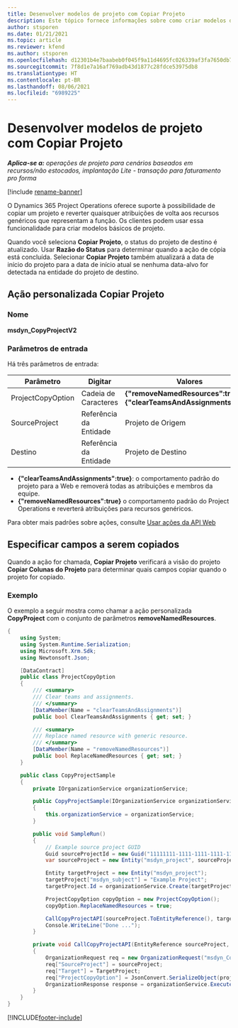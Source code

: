 ```yaml
---
title: Desenvolver modelos de projeto com Copiar Projeto
description: Este tópico fornece informações sobre como criar modelos de projeto usando a ação personalizada Copiar Projeto.
author: stsporen
ms.date: 01/21/2021
ms.topic: article
ms.reviewer: kfend
ms.author: stsporen
ms.openlocfilehash: d12301b4e7baabeb0f045f9a11d4695fc026339af3fa7650db7177c495c71e90
ms.sourcegitcommit: 7f8d1e7a16af769adb43d1877c28fdce53975db8
ms.translationtype: HT
ms.contentlocale: pt-BR
ms.lasthandoff: 08/06/2021
ms.locfileid: "6989225"
---
```

# <a name="develop-project-templates-with-copy-project"></a>Desenvolver modelos de projeto com Copiar Projeto

_**Aplica-se a:** operações de projeto para cenários baseados em recursos/não estocados, implantação Lite - transação para faturamento pro forma_

[!include [rename-banner](~/includes/cc-data-platform-banner.md)]

O Dynamics 365 Project Operations oferece suporte à possibilidade de copiar um projeto e reverter quaisquer atribuições de volta aos recursos genéricos que representam a função. Os clientes podem usar essa funcionalidade para criar modelos básicos de projeto.

Quando você seleciona **Copiar Projeto**, o status do projeto de destino é atualizado. Usar **Razão do Status** para determinar quando a ação de cópia está concluída. Selecionar **Copiar Projeto** também atualizará a data de início do projeto para a data de início atual se nenhuma data-alvo for detectada na entidade do projeto de destino.

## <a name="copy-project-custom-action"></a>Ação personalizada Copiar Projeto 

### <a name="name"></a>Nome 

**msdyn_CopyProjectV2**

### <a name="input-parameters"></a>Parâmetros de entrada
Há três parâmetros de entrada:

| Parâmetro          | Digitar   | Valores                                                   | 
|--------------------|--------|----------------------------------------------------------|
| ProjectCopyOption  | Cadeia de Caracteres | **{"removeNamedResources":true}** ou **{"clearTeamsAndAssignments":true}** |
| SourceProject      | Referência da Entidade | Projeto de Origem |
| Destino             | Referência da Entidade | Projeto de Destino |


- **{"clearTeamsAndAssignments":true}**: o comportamento padrão do projeto para a Web e removerá todas as atribuições e membros da equipe.
- **{"removeNamedResources":true}** o comportamento padrão do Project Operations e reverterá atribuições para recursos genéricos.

Para obter mais padrões sobre ações, consulte [Usar ações da API Web](/powerapps/developer/common-data-service/webapi/use-web-api-actions)

## <a name="specify-fields-to-copy"></a>Especificar campos a serem copiados 
Quando a ação for chamada, **Copiar Projeto** verificará a visão do projeto **Copiar Colunas do Projeto** para determinar quais campos copiar quando o projeto for copiado.


### <a name="example"></a>Exemplo
O exemplo a seguir mostra como chamar a ação personalizada **CopyProject** com o conjunto de parâmetros **removeNamedResources**.
```C#
{
    using System;
    using System.Runtime.Serialization;
    using Microsoft.Xrm.Sdk;
    using Newtonsoft.Json;

    [DataContract]
    public class ProjectCopyOption
    {
        /// <summary>
        /// Clear teams and assignments.
        /// </summary>
        [DataMember(Name = "clearTeamsAndAssignments")]
        public bool ClearTeamsAndAssignments { get; set; }

        /// <summary>
        /// Replace named resource with generic resource.
        /// </summary>
        [DataMember(Name = "removeNamedResources")]
        public bool ReplaceNamedResources { get; set; }
    }

    public class CopyProjectSample
    {
        private IOrganizationService organizationService;

        public CopyProjectSample(IOrganizationService organizationService)
        {
            this.organizationService = organizationService;
        }

        public void SampleRun()
        {
            // Example source project GUID
            Guid sourceProjectId = new Guid("11111111-1111-1111-1111-111111111111");
            var sourceProject = new Entity("msdyn_project", sourceProjectId);

            Entity targetProject = new Entity("msdyn_project");
            targetProject["msdyn_subject"] = "Example Project";
            targetProject.Id = organizationService.Create(targetProject);

            ProjectCopyOption copyOption = new ProjectCopyOption();
            copyOption.ReplaceNamedResources = true;

            CallCopyProjectAPI(sourceProject.ToEntityReference(), targetProject.ToEntityReference(), copyOption);
            Console.WriteLine("Done ...");
        }

        private void CallCopyProjectAPI(EntityReference sourceProject, EntityReference TargetProject, ProjectCopyOption projectCopyOption)
        {
            OrganizationRequest req = new OrganizationRequest("msdyn_CopyProjectV2");
            req["SourceProject"] = sourceProject;
            req["Target"] = TargetProject;
            req["ProjectCopyOption"] = JsonConvert.SerializeObject(projectCopyOption);
            OrganizationResponse response = organizationService.Execute(req);
        }
    }
}
```


[!INCLUDE[footer-include](../includes/footer-banner.md)]